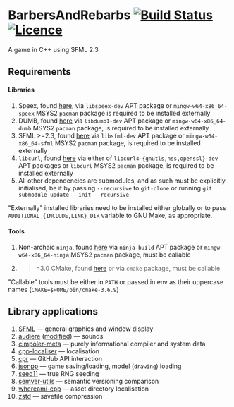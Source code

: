 BarbersAndRebarbs [![Build Status](https://img.shields.io/travis/nabijaczleweli/BarbersAndRebarbs.svg)](https://travis-ci.org/nabijaczleweli/BarbersAndRebarbs) [![Licence](https://img.shields.io/badge/license-MIT-blue.svg?style=flat)](LICENSE)
=======
A game in C++ using SFML 2.3

## Requirements
#### Libraries
1. Speex, found [here](http://www.speex.org/), via `libspeex-dev` APT package or `mingw-w64-x86_64-speex` MSYS2 `pacman` package is required to be installed externally
2. DUMB, found [here](http://dumb.sourceforge.net/) via `libdumb1-dev` APT package or `mingw-w64-x86_64-dumb` MSYS2 `pacman` package, is required to be installed externally
2. SFML >=2.3, found [here](http://sfml-dev.org/) via `libsfml-dev` APT package or `mingw-w64-x86_64-sfml` MSYS2 `pacman` package, is required to be installed externally
3. `libcurl`, found [here](https://curl.haxx.se/) via either of `libcurl4-{gnutls,nss,openssl}-dev` APT packages or `libcurl` MSYS2 `pacman` package, is required to be installed externally
4. All other dependencies are submodules, and as such must be explicitly initialised, be it by passing `--recursive` to `git-clone` or running `git submodule update --init --recursive`

"Externally" installed libraries need to be installed either globally or to pass `ADDITIONAL_{INCLUDE,LINK}_DIR` variable to GNU Make, as appropriate.

#### Tools
1. Non-archaic `ninja`, found [here](https://ninja-build.org/) via `ninja-build` APT package or `mingw-w64-x86_64-ninja` MSYS2 `pacman` package, must be callable
2. >=3.0 CMake, found [here](http://cmake.org/) or via `cmake` package, must be callable

"Callable" tools must be either in `PATH` or passed in env as their uppercase names (`CMAKE=$HOME/bin/cmake-3.6.9`)

## Library applications

1. [SFML](http://sfml-dev.org/) — general graphics and window display
2. [audiere](https://sourceforge.net/projects/audiere/) ([modified](https://github.com/nabijaczleweli/audiere)) — sounds
3. [cimpoler-meta](https://github.com/nabijaczleweli/cimpoler-meta) — purely informational compiler and system data
4. [cpp-localiser](https://github.com/nabijaczleweli/cpp-localiser) — localisation
4. [cpr](https://github.com/whoshuu/cpr) — GitHub API interaction
5. [jsonpp](https://github.com/Rapptz/jsonpp) — game saving/loading, model (`drawing`) loading
6. [seed11](https://github.com/milleniumbug/seed11) — true RNG seeding
7. [semver-utils](https://github.com/emcrisostomo/semver-utils) — semantic versioning comparison
8. [whereami-cpp](https://github.com/nabijaczleweli/whereami-cpp) — asset directory localisation
9. [zstd](https://github.com/Cyan4973/zstd) — savefile compression
